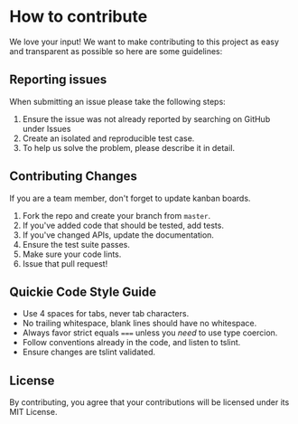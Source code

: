 # How to contribute

We love your input! We want to make contributing to this project as easy and transparent as possible so here are some guidelines: 

## Reporting issues

When submitting an issue please take the following steps:

1. Ensure the issue was not already reported by searching on GitHub under Issues 
2. Create an isolated and reproducible test case.
3. To help us solve the problem, please describe it in detail.

## Contributing Changes

If you are a team member, don't forget to update kanban boards.

1. Fork the repo and create your branch from `master`.
2. If you've added code that should be tested, add tests.
3. If you've changed APIs, update the documentation.
4. Ensure the test suite passes.
5. Make sure your code lints.
6. Issue that pull request!

## Quickie Code Style Guide

- Use 4 spaces for tabs, never tab characters.
- No trailing whitespace, blank lines should have no whitespace.
- Always favor strict equals `===` unless you *need* to use type coercion.
- Follow conventions already in the code, and listen to tslint.
- Ensure changes are tslint validated.

## License
By contributing, you agree that your contributions will be licensed under its MIT License.